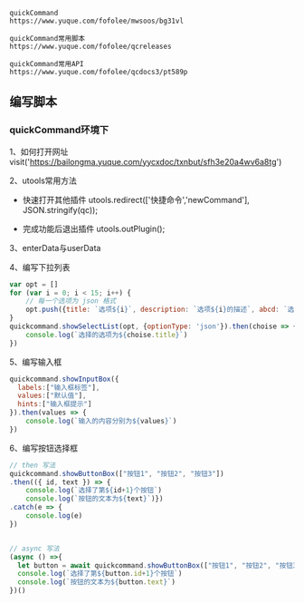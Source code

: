 
```
quickCommand
https://www.yuque.com/fofolee/mwsoos/bg31vl

quickCommand常用脚本
https://www.yuque.com/fofolee/qcreleases

quickCommand常用API
https://www.yuque.com/fofolee/qcdocs3/pt589p
```


## 编写脚本
### quickCommand环境下
1、如何打开网址
visit('https://bailongma.yuque.com/yycxdoc/txnbut/sfh3e20a4wv6a8tg')

2、utools常用方法
- 快速打开其他插件
utools.redirect(['快捷命令','newCommand'], JSON.stringify(qc));

- 完成功能后退出插件
utools.outPlugin();

3、enterData与userData


4、编写下拉列表
```javascript
var opt = []
for (var i = 0; i < 15; i++) {
    // 每一个选项为 json 格式
    opt.push({title: `选项${i}`, description: `选项${i}的描述`, abcd: `选项${i}的自定义属性`})
}
quickcommand.showSelectList(opt, {optionType: 'json'}).then(choise => {
    console.log(`选择的选项为${choise.title}`)
})
```

5、编写输入框
```javascript
quickcommand.showInputBox({
  labels:["输入框标签"],
  values:["默认值"],
  hints:["输入框提示"]
}).then(values => {
    console.log(`输入的内容分别为${values}`)
})
```

6、编写按钮选择框
```javascript
// then 写法
quickcommand.showButtonBox(["按钮1", "按钮2", "按钮3"])
.then(({ id, text }) => {
    console.log(`选择了第${id+1}个按钮`)
    console.log(`按钮的文本为${text}`)})
.catch(e => {
    console.log(e)
})


// async 写法
(async () =>{
  let button = await quickcommand.showButtonBox(["按钮1", "按钮2", "按钮3"])
  console.log(`选择了第${button.id+1}个按钮`)
  console.log(`按钮的文本为${button.text}`)
})()
```



